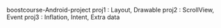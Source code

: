boostcourse-Android-project
proj1 : Layout, Drawable
proj2 : ScrollView, Event
proj3 : Inflation, Intent, Extra data

